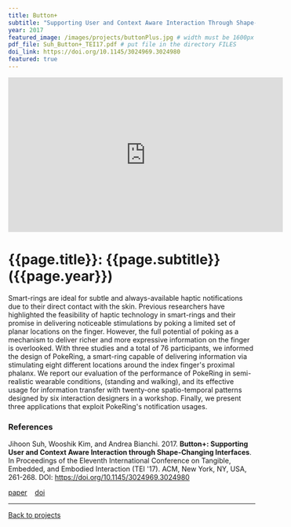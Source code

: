 ```yaml
---
title: Button+
subtitle: "Supporting User and Context Aware Interaction Through Shape-Changing Interfaces"
year: 2017
featured_image: /images/projects/buttonPlus.jpg # width must be 1600px	
pdf_file: Suh_Button+_TEI17.pdf # put file in the directory FILES
doi_link: https://doi.org/10.1145/3024969.3024980
featured: true
---
```


<!-- 
<div class="gallery" data-columns="1">
	<img src="/images/projects/example.jpg">
	<img src="/images/projects/example.jpg">
	<img src="/images/projects/example.jpg">
</div>
 -->

<iframe width="560" height="315" src="https://www.youtube.com/embed/2B10-bxlgzc" frameborder="0" allow="accelerometer; autoplay; encrypted-media; gyroscope; picture-in-picture" allowfullscreen></iframe>


<!-- DO NOT CHANGE MANUALLY -->
# {{page.title}}: {{page.subtitle}} ({{page.year}})

Smart-rings are ideal for subtle and always-available haptic notifications due to their direct contact with the skin. Previous researchers have highlighted the feasibility of haptic technology in smart-rings and their promise in delivering noticeable stimulations by poking a limited set of planar locations on the finger. However, the full potential of poking as a mechanism to deliver richer and more expressive information on the finger is overlooked. With three studies and a total of 76 participants, we informed the design of PokeRing, a smart-ring capable of delivering information via stimulating eight different locations around the index finger's proximal phalanx. We report our evaluation of the performance of PokeRing in semi-realistic wearable conditions, (standing and walking), and its effective usage for information transfer with twenty-one spatio-temporal patterns designed by six interaction designers in a workshop. Finally, we present three applications that exploit PokeRing's notification usages.

### References

Jihoon Suh, Wooshik Kim, and Andrea Bianchi. 2017. **Button+: Supporting User and Context Aware Interaction through Shape-Changing Interfaces**. In Proceedings of the Eleventh International Conference on Tangible, Embedded, and Embodied Interaction (TEI '17). ACM, New York, NY, USA, 261-268. DOI: https://doi.org/10.1145/3024969.3024980

<!-- DO NOT CHANGE MANUALLY -->
<a href="{{ site.url }}/files/{{ page.year }}/{{ page.pdf_file }}" target="_blank">paper</a>&nbsp;&nbsp;&nbsp;
<a href="{{ page.doi_link }}" target="_blank">doi</a>

--- 

<a href="/index.html" class="button button--large">Back to projects</a>
